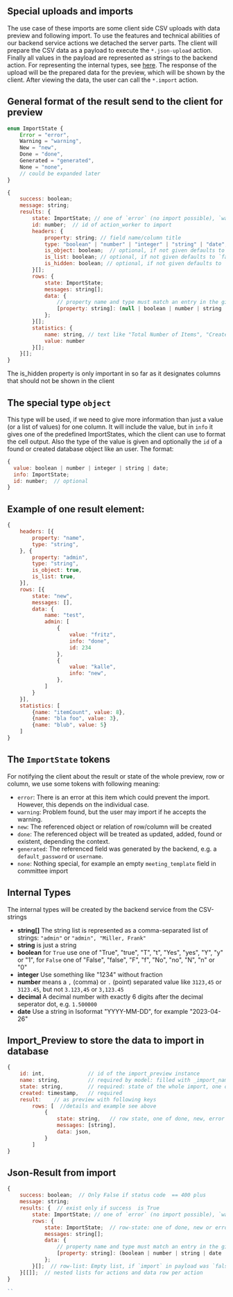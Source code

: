 
## Special uploads and imports
The use case of these imports are some client side CSV uploads with data preview and following import. To use the features and technical abilities of our backend service actions we detached the server parts.
The client will prepare the CSV data as a payload to execute the `*.json-upload` action. Finally all values in the payload are represented as strings to the backend action. For representing the internal types, see [here](#internal-types). The response of the upload will be the prepared data for the preview, which will be shown by the client. After viewing the data, the user can call the `*.import` action.

## General format of the result send to the client for preview

```js
enum ImportState {
    Error = "error",
    Warning = "warning",
    New = "new",
    Done = "done",
    Generated = "generated",
    None = "none",
    // could be expanded later
}

{
    success: boolean;
    message: string;
    results: {
        state: ImportState; // one of `error` (no import possible), `warning` or `done` 
        id: number;  // id of action_worker to import
        headers: {
            property: string; // field name/column title
            type: "boolean" | "number" | "integer" | "string" | "date";  // date must be in format yyyy-mm-dd
            is_object: boolean;  // optional, if not given defaults to `false`
            is_list: boolean; // optional, if not given defaults to `false`
            is_hidden: boolean; // optional, if not given defaults to `false`
        }[];
        rows: {
            state: ImportState;
            messages: string[];
            data: {
                // property name and type must match an entry in the given `headers`
                [property: string]: (null | boolean | number | string | date | object) []; // if is_list is set in corresponding header column, we need here also a list. "object" only with `is_object` set
            };
        }[];
        statistics: {
            name: string, // text like "Total Number of Items", "Created", "Updated", depending the action
            value: number
        }[];
    }[];
}
```

The is_hidden property is only important in so far as it designates columns that should not be shown in the client

## The special type `object`
This type will be used, if we need to give more information than just a value (or a list of values) for one column. It will include the value, but in `info` it gives one of the predefined ImportStates, which the client can use to format the cell output. Also the type of the value is given and optionally the `id` of a found or created database object like an user. The format:
```js
{
  value: boolean | number | integer | string | date;
  info: ImportState;
  id: number;  // optional 
}
```

## Example of one result element:
```js
{
    headers: [{
        property: "name",
        type: "string",
    }, {
        property: "admin",
        type: "string",
        is_object: true,
        is_list: true,
    }],
    rows: [{
        state: "new",
        messages: [],
        data: {
            name: "test",
            admin: [
                {
                    value: "fritz",
                    info: "done",
                    id: 234
                },
                {
                    value: "kalle",
                    info: "new",
                },
            ]
        }
    }],
    statistics: [
        {name: "itemCount", value: 8},
        {name: "bla foo", value: 3},
        {name: "blub", value: 5}
    ]
}  
```

## The `ImportState` tokens

For notifying the client about the result or state of the whole preview, row or column, we use some tokens with following meaning:

- `error`: There is an error at this item which could prevent the import. However, this depends on the individual case.
- `warning`: Problem found, but the user may import if he accepts the warning.
- `new`: The referenced object or relation of row/column will be created 
- `done`: The referenced object will be treated as updated, added, found or existent, depending the context.
- `generated`: The referenced field was generated by the backend, e.g. a `default_password` or `username`.
- `none`: Nothing special,  for example an empty `meeting_template` field in committee import

## Internal Types

The internal types will be created by the backend service from the CSV-strings

- **string[]** The string list is represented as a comma-separated list of strings: `"admin"` or `"admin", "Miller, Frank"`
- **string** is just a string
- **boolean** for `True` use one of "True", "true", "T", "t", "Yes", "yes", "Y", "y" or "1", for `False` one of "False", "false", "F", "f", "No", "no", "N", "n" or "0"
- **integer** Use something like "1234" without fraction
- **number** means a `,` (comma) or `.` (point) separated value like `3123,45` or `3123.45`, but not `3.123,45` or `3,123.45`
- **decimal** A decimal number with exactly 6 digits after the decimal seperator dot, e.g. `1.500000`
- **date** Use a string in Isoformat "YYYY-MM-DD", for example "2023-04-26"  

## Import_Preview to store the data to import in database
```js
{
    id: int,              // id of the import_preview instance
    name: string,         // required by model: filled with _import_name_
    state: string,        // required: state of the whole import, one of done, error, warning.
    created: timestamp,   // required
    result:    // as preview with following keys
        rows: [  //details and example see above
            {
                state: string,   // row state, one of done, new, error
                messages: [string],
                data: json,
            }
        ]
}
```

## Json-Result from import
```js
{
    success: boolean;  // Only False if status code  == 400 plus 
    message: string;
    results: {  // exist only if success  is True
        state: ImportState; // one of `error` (no import possible), `warning` or `done` 
        rows: {      
            state: ImportState;  // row-state: one of done, new or error
            messages: string[];
            data: {
                // property name and type must match an entry in the given `headers`
                [property: string]: (boolean | number | string | date | object) []; // if is_list is set in corresponding header column, we need here also a list. `object` only on error
            };
        }[];  // row-list: Empty list, if `import` in payload was `false` to delete the import_preview-record on database
    }[[]];  // nested lists for actions and data row per action
}

``
